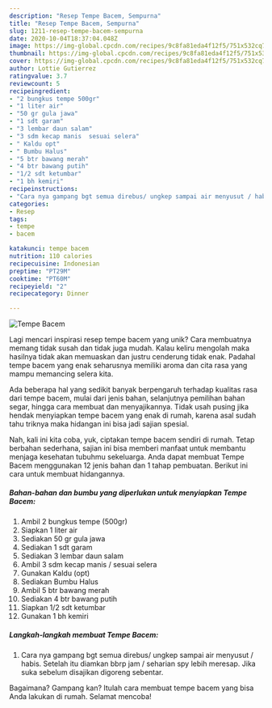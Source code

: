```yaml
---
description: "Resep Tempe Bacem, Sempurna"
title: "Resep Tempe Bacem, Sempurna"
slug: 1211-resep-tempe-bacem-sempurna
date: 2020-10-04T18:37:04.048Z
image: https://img-global.cpcdn.com/recipes/9c8fa81eda4f12f5/751x532cq70/tempe-bacem-foto-resep-utama.jpg
thumbnail: https://img-global.cpcdn.com/recipes/9c8fa81eda4f12f5/751x532cq70/tempe-bacem-foto-resep-utama.jpg
cover: https://img-global.cpcdn.com/recipes/9c8fa81eda4f12f5/751x532cq70/tempe-bacem-foto-resep-utama.jpg
author: Lottie Gutierrez
ratingvalue: 3.7
reviewcount: 5
recipeingredient:
- "2 bungkus tempe 500gr"
- "1 liter air"
- "50 gr gula jawa"
- "1 sdt garam"
- "3 lembar daun salam"
- "3 sdm kecap manis  sesuai selera"
- " Kaldu opt"
- " Bumbu Halus"
- "5 btr bawang merah"
- "4 btr bawang putih"
- "1/2 sdt ketumbar"
- "1 bh kemiri"
recipeinstructions:
- "Cara nya gampang bgt semua direbus/ ungkep sampai air menyusut / habis. Setelah itu diamkan bbrp jam / seharian spy lebih meresap. Jika suka sebelum disajikan digoreng sebentar."
categories:
- Resep
tags:
- tempe
- bacem

katakunci: tempe bacem 
nutrition: 110 calories
recipecuisine: Indonesian
preptime: "PT29M"
cooktime: "PT60M"
recipeyield: "2"
recipecategory: Dinner

---
```



![Tempe Bacem](https://img-global.cpcdn.com/recipes/9c8fa81eda4f12f5/751x532cq70/tempe-bacem-foto-resep-utama.jpg)

Lagi mencari inspirasi resep tempe bacem yang unik? Cara membuatnya memang tidak susah dan tidak juga mudah. Kalau keliru mengolah maka hasilnya tidak akan memuaskan dan justru cenderung tidak enak. Padahal tempe bacem yang enak seharusnya memiliki aroma dan cita rasa yang mampu memancing selera kita.

Ada beberapa hal yang sedikit banyak berpengaruh terhadap kualitas rasa dari tempe bacem, mulai dari jenis bahan, selanjutnya pemilihan bahan segar, hingga cara membuat dan menyajikannya. Tidak usah pusing jika hendak menyiapkan tempe bacem yang enak di rumah, karena asal sudah tahu triknya maka hidangan ini bisa jadi sajian spesial.




Nah, kali ini kita coba, yuk, ciptakan tempe bacem sendiri di rumah. Tetap berbahan sederhana, sajian ini bisa memberi manfaat untuk membantu menjaga kesehatan tubuhmu sekeluarga. Anda dapat membuat Tempe Bacem menggunakan 12 jenis bahan dan 1 tahap pembuatan. Berikut ini cara untuk membuat hidangannya.

<!--inarticleads1-->

##### Bahan-bahan dan bumbu yang diperlukan untuk menyiapkan Tempe Bacem:

1. Ambil 2 bungkus tempe (500gr)
1. Siapkan 1 liter air
1. Sediakan 50 gr gula jawa
1. Sediakan 1 sdt garam
1. Sediakan 3 lembar daun salam
1. Ambil 3 sdm kecap manis / sesuai selera
1. Gunakan  Kaldu (opt)
1. Sediakan  Bumbu Halus
1. Ambil 5 btr bawang merah
1. Sediakan 4 btr bawang putih
1. Siapkan 1/2 sdt ketumbar
1. Gunakan 1 bh kemiri




<!--inarticleads2-->

##### Langkah-langkah membuat Tempe Bacem:

1. Cara nya gampang bgt semua direbus/ ungkep sampai air menyusut / habis. Setelah itu diamkan bbrp jam / seharian spy lebih meresap. Jika suka sebelum disajikan digoreng sebentar.




Bagaimana? Gampang kan? Itulah cara membuat tempe bacem yang bisa Anda lakukan di rumah. Selamat mencoba!
